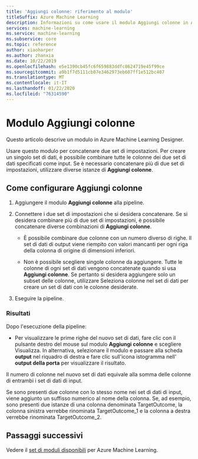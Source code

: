 ```yaml
---
title: 'Aggiungi colonne: riferimento al modulo'
titleSuffix: Azure Machine Learning
description: Informazioni su come usare il modulo Aggiungi colonne in Azure Machine Learning per concatenare due set di impostazioni.
services: machine-learning
ms.service: machine-learning
ms.subservice: core
ms.topic: reference
author: xiaoharper
ms.author: zhanxia
ms.date: 10/22/2019
ms.openlocfilehash: e5e1390cb45fc6f659883ddfc8624719e45f99ce
ms.sourcegitcommit: a9b1f7d5111cb07e3462973eb607ff1e512bc407
ms.translationtype: MT
ms.contentlocale: it-IT
ms.lasthandoff: 01/22/2020
ms.locfileid: "76314590"
---
```

# <a name="add-columns-module"></a>Modulo Aggiungi colonne

Questo articolo descrive un modulo in Azure Machine Learning Designer.

Usare questo modulo per concatenare due set di impostazioni. Per creare un singolo set di dati, è possibile combinare tutte le colonne dei due set di dati specificati come input. Se è necessario concatenare più di due set di impostazioni, utilizzare diverse istanze di **Aggiungi colonne**.



## <a name="how-to-configure-add-columns"></a>Come configurare Aggiungi colonne
1. Aggiungere il modulo **Aggiungi colonne** alla pipeline.

2. Connettere i due set di impostazioni che si desidera concatenare. Se si desidera combinare più di due set di impostazioni, è possibile concatenare diverse combinazioni di **Aggiungi colonne**.

    - È possibile combinare due colonne con un numero diverso di righe. Il set di dati di output viene riempito con valori mancanti per ogni riga della colonna di origine di dimensioni inferiori.

    - Non è possibile scegliere singole colonne da aggiungere. Tutte le colonne di ogni set di dati vengono concatenate quando si usa **Aggiungi colonne**. Se pertanto si desidera aggiungere solo un subset delle colonne, utilizzare Seleziona colonne nel set di dati per creare un set di dati con le colonne desiderate.

3. Eseguire la pipeline.

### <a name="results"></a>Risultati
Dopo l'esecuzione della pipeline:

- Per visualizzare le prime righe del nuovo set di dati, fare clic con il pulsante destro del mouse sul modulo **Aggiungi colonne** e scegliere Visualizza. In alternativa, selezionare il modulo e passare alla scheda **output** nel riquadro di destra e fare clic sull'icona istogramma nell' **output della porta** per visualizzare il risultato.

Il numero di colonne nel nuovo set di dati equivale alla somma delle colonne di entrambi i set di dati di input.

Se sono presenti due colonne con lo stesso nome nei set di dati di input, viene aggiunto un suffisso numerico al nome della colonna. Se, ad esempio, sono presenti due istanze di una colonna denominata TargetOutcome, la colonna sinistra verrebbe rinominata TargetOutcome_1 e la colonna a destra verrebbe rinominata TargetOutcome_2.

## <a name="next-steps"></a>Passaggi successivi

Vedere il [set di moduli disponibili](module-reference.md) per Azure Machine Learning. 